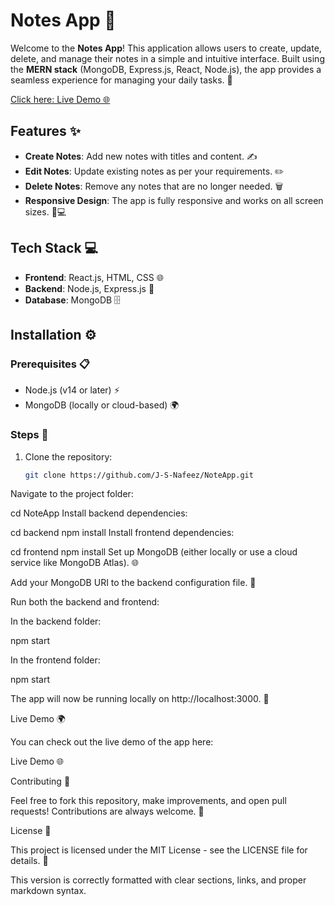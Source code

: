 # Notes App 📝

Welcome to the **Notes App**! This application allows users to create, update, delete, and manage their notes in a simple and intuitive interface. Built using the **MERN stack** (MongoDB, Express.js, React, Node.js), the app provides a seamless experience for managing your daily tasks. 🚀

[Click here: Live Demo 🌐](https://tasknoter.netlify.app/)

## Features ✨

- **Create Notes**: Add new notes with titles and content. ✍️
- **Edit Notes**: Update existing notes as per your requirements. ✏️
- **Delete Notes**: Remove any notes that are no longer needed. 🗑️
- **Responsive Design**: The app is fully responsive and works on all screen sizes. 📱💻

## Tech Stack 💻

- **Frontend**: React.js, HTML, CSS 🌐
- **Backend**: Node.js, Express.js 🔧
- **Database**: MongoDB 🗄️

## Installation ⚙️

### Prerequisites 📋

- Node.js (v14 or later) ⚡
- MongoDB (locally or cloud-based) 🌍

### Steps 🔽

1. Clone the repository:

   ```bash
   git clone https://github.com/J-S-Nafeez/NoteApp.git
Navigate to the project folder:

cd NoteApp
Install backend dependencies:

cd backend
npm install
Install frontend dependencies:

cd frontend
npm install
Set up MongoDB (either locally or use a cloud service like MongoDB Atlas). 🌐

Add your MongoDB URI to the backend configuration file. 🔐

Run both the backend and frontend:

In the backend folder:

npm start

In the frontend folder:

npm start

The app will now be running locally on http://localhost:3000. 🌟

Live Demo 🌍

You can check out the live demo of the app here:

Live Demo 🌐

Contributing 🤝

Feel free to fork this repository, make improvements, and open pull requests! Contributions are always welcome. 🙌

License 📜

This project is licensed under the MIT License - see the LICENSE file for details. 🔑


This version is correctly formatted with clear sections, links, and proper markdown syntax.














